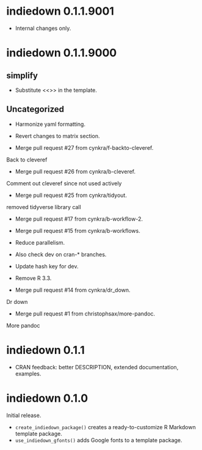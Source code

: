 <!-- NEWS.md is maintained by https://cynkra.github.io/fledge, do not edit -->

# indiedown 0.1.1.9001

- Internal changes only.


# indiedown 0.1.1.9000

## simplify

- Substitute <<>> in the template.

## Uncategorized

- Harmonize yaml formatting.

- Revert changes to matrix section.

- Merge pull request #27 from cynkra/f-backto-cleveref.

Back to cleveref

- Merge pull request #26 from cynkra/b-cleveref.

Comment out cleveref since not used actively

- Merge pull request #25 from cynkra/tidyout.

removed tidyverse library call 

- Merge pull request #17 from cynkra/b-workflow-2.



- Merge pull request #15 from cynkra/b-workflows.



- Reduce parallelism.

- Also check dev on cran-* branches.

- Update hash key for dev.

- Remove R 3.3.

- Merge pull request #14 from cynkra/dr_down.

Dr down

- Merge pull request #1 from christophsax/more-pandoc.

More pandoc


# indiedown 0.1.1

- CRAN feedback: better DESCRIPTION, extended documentation, examples.

# indiedown 0.1.0

Initial release.

- `create_indiedown_package()` creates a ready-to-customize R Markdown template package.
- `use_indiedown_gfonts()` adds Google fonts to a template package.
